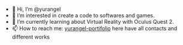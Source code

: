 - 👋 Hi, I’m @yurangel
- 👀 I’m interested in create a code to softwares and games.
- 🌱 I’m currently learning about Virtual Reality with Oculus Quest 2.
- 📫 How to reach me: [yurangel-portifolio](https://sites.google.com/view/yury-sacilotto-portifolio) here have all contacts and different works

<!---
yurangel/yurangel is a ✨ special ✨ repository because its `README.md` (this file) appears on your GitHub profile.
You can click the Preview link to take a look at your changes.
--->
